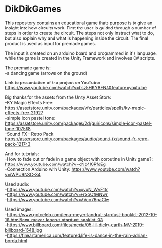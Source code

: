 # DikDikGames
This repository contains an educational game thats purpose is to give an insight into how circuits work. First the user is guided through a number of steps in order to create the circuit. The steps not only instruct what to do, but also explain why and what is happening inside the circuit. The final product is used as input for premade games. 

The input is created on an arduino board and programmed in it's language, while the game is created in the Unity Framework and involves C# scripts.

The premade game is:  
  -a dancing game (arrows on the ground)  

Link to presentation of the project on YouTube: https://www.youtube.com/watch?v=bsz5HKY8FNA&feature=youtu.be

 
Big thanks for the assets from the Unity Asset Store:  
  -KY Magic Effects Free: https://assetstore.unity.com/packages/vfx/particles/spells/ky-magic-effects-free-21927  
  -simple icon pastel tone: https://assetstore.unity.com/packages/2d/gui/icons/simple-icon-pastel-tone-107568  
  -Sound FX - Retro Pack: https://assetstore.unity.com/packages/audio/sound-fx/sound-fx-retro-pack-121743

And for tutorials:  
-How to fade out or fade in a game object with coroutine in Unity game?: https://www.youtube.com/watch?v=oNz4I0RfsEg  
-Connection Arduino with Unity: https://www.youtube.com/watch?v=iWPU9NSC-34

Used audio:  
-https://www.youtube.com/watch?v=pvuN_WvF1to  
-https://www.youtube.com/watch?v=FrSoOfMNwrI  
-https://www.youtube.com/watch?v=VVco76paClw  

Used images:  
-https://www.gotceleb.com/lena-meyer-landrut-stardust-booklet-2012-10-18.html/lena-meyer-landrut-stardust-booklet-03  
-https://www.billboard.com/files/media/05-lil-dicky-earth-MV-2019-billboard-1548.jpg  
-https://fineartamerica.com/featured/life-is-dance-in-the-rain-adrian-borda.html
